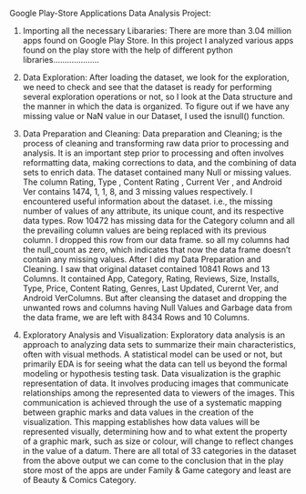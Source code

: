 Google Play-Store Applications Data Analysis Project:

1. Importing all the necessary Libararies: 
There are more than 3.04 million apps found on Google Play Store. In this project I analyzed various apps found on the play store with the help of different python libraries....................

2. Data Exploration:
After loading the dataset, we look for the exploration, we need to check and see that the dataset is ready for performing several exploration operations or not, so I look at the Data structure and the manner in which the data is organized. To figure out if we have any missing value or NaN value in our Dataset, I used the isnull() function.

3. Data Preparation and Cleaning:
Data preparation and Cleaning; is the process of cleaning and transforming raw data prior to processing and analysis. It is an important step prior to processing and often involves reformatting data, making corrections to data, and the combining of data sets to enrich data. The dataset contained many Null or missing values. The column Rating, Type , Content Rating , Current Ver , and Android Ver contains 1474, 1, 1, 8, and 3 missing values respectively.
I encountered useful information about the dataset. i.e., the missing number of values of any attribute, its unique count, and its respective data types. Row 10472 has missing data for the Category column and all the prevailing column values are being replaced with its previous column. I dropped this row from our data frame. so all my  columns had the null_count as zero, which indicates that now the data frame doesn’t contain any missing values.
After I did my Data Preparation and Cleaning. I saw that  original dataset contained 10841 Rows and 13 Columns. It contained App, Category, Rating, Reviews, Size, Installs, Type, Price, Content Rating, Genres, Last Updated, Curernt Ver, and Android VerColumns. But after cleansing the dataset and dropping the unwanted rows and columns having Null Values and Garbage data from the data frame, we are left with 8434 Rows and 10 Columns.

4. Exploratory Analysis and Visualization: 
Exploratory data analysis is an approach to analyzing data sets to summarize their main characteristics, often with visual methods. A statistical model can be used or not, but primarily EDA is for seeing what the data can tell us beyond the formal modeling or hypothesis testing task. Data visualization is the graphic representation of data. It involves producing images that communicate relationships among the represented data to viewers of the images. This communication is achieved through the use of a systematic mapping between graphic marks and data values in the creation of the visualization. This mapping establishes how data values will be represented visually, determining how and to what extent the property of a graphic mark, such as size or colour, will change to reflect changes in the value of a datum. There are all total of 33 categories in the dataset from the above output we can come to the conclusion that in the play store most of the apps are under Family & Game category and least are of Beauty & Comics Category.
